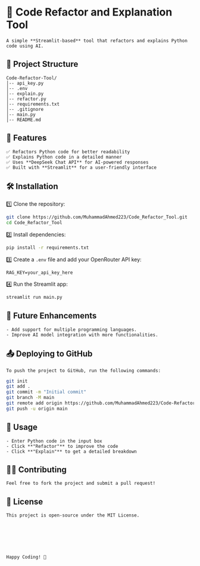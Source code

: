 # 🚀 Code Refactor and Explanation Tool
    
    A simple **Streamlit-based** tool that refactors and explains Python code using AI.

## 📂 Project Structure
```
Code-Refactor-Tool/
│-- api_key.py
│-- .env
│-- explain.py
│-- refactor.py
│-- requirements.txt
│-- .gitignore
│-- main.py
│-- README.md
```

## 📌 Features

    ✅ Refactors Python code for better readability   
    ✅ Explains Python code in a detailed manner    
    ✅ Uses **DeepSeek Chat API** for AI-powered responses  
    ✅ Built with **Streamlit** for a user-friendly interface  

## 🛠️ Installation

1️⃣ Clone the repository:
```sh
git clone https://github.com/MuhammadAhmed223/Code_Refactor_Tool.git
cd Code_Refactor_Tool
```

2️⃣ Install dependencies:
```sh
pip install -r requirements.txt
```

3️⃣ Create a `.env` file and add your OpenRouter API key:
```
RAG_KEY=your_api_key_here
```

4️⃣ Run the Streamlit app:
```sh
streamlit run main.py
```

## 🤖 Future Enhancements
    - Add support for multiple programming languages.
    - Improve AI model integration with more functionalities.

## 📤 Deploying to GitHub
    To push the project to GitHub, run the following commands:
```sh
git init
git add .
git commit -m "Initial commit"
git branch -M main
git remote add origin https://github.com/MuhammadAhmed223/Code-Refactor-Tool.git
git push -u origin main
```


## 📝 Usage
    - Enter Python code in the input box  
    - Click **"Refactor"** to improve the code  
    - Click **"Explain"** to get a detailed breakdown  

## 👨‍💻 Contributing
    Feel free to fork the project and submit a pull request!

## 📄 License
    This project is open-source under the MIT License.







    Happy Coding! 🎉

